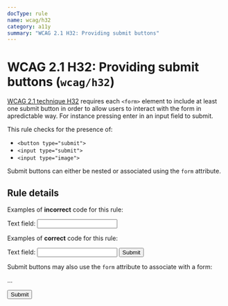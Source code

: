 ```yaml
---
docType: rule
name: wcag/h32
category: a11y
summary: "WCAG 2.1 H32: Providing submit buttons"
---
```


# WCAG 2.1 H32: Providing submit buttons (`wcag/h32`)

[WCAG 2.1 technique H32][1] requires each `<form>` element to include at least one submit button in order to allow users to interact with the form in apredictable way.
For instance pressing enter in an input field to submit.

This rule checks for the presence of:

- `<button type="submit">`
- `<input type="submit">`
- `<input type="image">`

Submit buttons can either be nested or associated using the `form` attribute.

[1]: https://www.w3.org/WAI/WCAG21/Techniques/html/H32

## Rule details

Examples of **incorrect** code for this rule:

<validate name="incorrect" rules="wcag/h32">
    <form>
        <label>
            Text field: <input type="text">
        </label>
    </form>
</validate>

Examples of **correct** code for this rule:

<validate name="correct" rules="wcag/h32">
    <form>
        <label>
            Text field: <input type="text">
        </label>
        <button type="submit">Submit</button>
    </form>
</validate>

Submit buttons may also use the `form` attribute to associate with a form:

<validate name="associated" rules="wcag/h32">
    <form id="my-form">
        ...
    </form>
    <button form="my-form" type="submit">Submit</button>
</validate>
